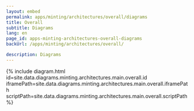 ```yaml
---
layout: embed
permalink: apps/minting/architectures/overall/diagrams
title: Overall
subtitle: Diagrams
lang: en
page_id: apps-minting-architectures-overall-diagrams
backUrl: /apps/minting/architectures/overall/

description: Diagrams
---
```

{% include diagram.html id=site.data.diagrams.minting.architectures.main.overall.id iframePath=site.data.diagrams.minting.architectures.main.overall.iframePath scriptPath=site.data.diagrams.minting.architectures.main.overall.scriptPath %}
